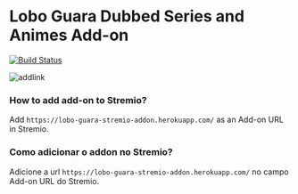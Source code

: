 # Lobo Guara Dubbed Series and Animes Add-on

[![Build Status](https://travis-ci.com/victorgveloso/lobo-guara-series-stremio-addon.svg?branch=config/travis)](https://travis-ci.com/victorgveloso/lobo-guara-series-stremio-addon)

![addlink](https://user-images.githubusercontent.com/1777923/43146711-65a33ccc-8f6a-11e8-978e-4c69640e63e3.png)

### How to add add-on to Stremio?
Add `https://lobo-guara-stremio-addon.herokuapp.com/` as an Add-on URL in Stremio.

### Como adicionar o addon no Stremio?
Adicione a url `https://lobo-guara-stremio-addon.herokuapp.com/` no campo Add-on URL do Stremio.

